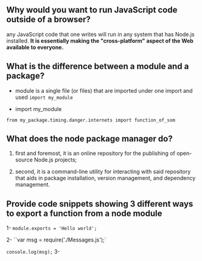 ## Why would you want to run JavaScript code outside of a browser?

any JavaScript code that one writes will run in any system that has Node.js installed. **It is essentially making the "cross-platform" aspect of the Web available to everyone.**

## What is the difference between a module and a package?

 - module is a single file (or files) that are imported under one import and used
 `import my_module`

 - import my_module

`from my_package.timing.danger.internets import function_of_som`
## What does the node package manager do?

1. first and foremost, it is an online repository for the publishing of open-source Node.js projects; 

2. second, it is a command-line utility for interacting with said repository that aids in package installation, version management, and dependency management.

## Provide code snippets showing 3 different ways to export a function from a node module
1- `module.exports = 'Hello world';`

2- ``var msg = require('./Messages.js');`

`console.log(msg);`
3- 

